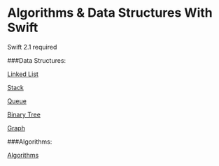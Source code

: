 # Algorithms & Data Structures With Swift

Swift 2.1 required

###Data Structures:
 
[Linked List](https://github.com/GuyKahlon/Algorithms-Data-Structures-with-Swift-/blob/master/LinkedList.md)

[Stack](https://github.com/GuyKahlon/Algorithms-Data-Structures-with-Swift-/blob/master/Stack.md)

[Queue](https://github.com/GuyKahlon/Algorithms-Data-Structures-with-Swift-/blob/master/Queue.md)

[Binary Tree](https://github.com/GuyKahlon/Algorithms-Data-Structures-with-Swift-/blob/master/BinaryTree.md)

[Graph](https://github.com/GuyKahlon/Algorithms-Data-Structures-with-Swift-/blob/master/Graph.md)


###Algorithms:

[Algorithms](https://github.com/GuyKahlon/Algorithms-Data-Structures-with-Swift-/blob/master/Algorithms.md)

